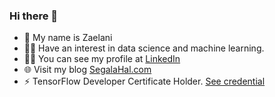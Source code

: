 ### Hi there 👋

- 👋 My name is Zaelani
- 👨‍💻 Have an interest in data science and machine learning. 
- 👨‍⚕️ You can see my profile at [LinkedIn](https://www.linkedin.com/in/mohamadzaelani)
- 🌐 Visit my blog [SegalaHal.com](https://segalahal.com)
- ⚡ TensorFlow Developer Certificate Holder. [See credential](https://www.credential.net/ea5df355-af6c-48e3-b93a-33267254cc5c)

<!--
**zaelani23/zaelani23** is a ✨ _special_ ✨ repository because its `README.md` (this file) appears on your GitHub profile.

Here are some ideas to get you started:

- 🔭 I’m currently working on ...
- 🌱 I’m currently learning ...
- 👯 I’m looking to collaborate on ...
- 🤔 I’m looking for help with ...
- 💬 Ask me about ...
- 📫 How to reach me: ...
- 😄 Pronouns: ...
- ⚡ Fun fact: ...
-->
